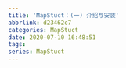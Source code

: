 ```yaml
---
title: 'MapStuct：(一) 介绍与安装'
abbrlink: d23462c7
categories: MapStuct
date: 2020-07-10 16:48:51
tags:
series: MapStuct
---
```

